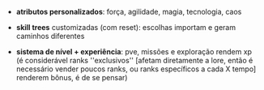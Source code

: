 
- **atributos personalizados**: força, agilidade, magia, tecnologia, caos
    
- **skill trees** customizadas (com reset): escolhas importam e geram caminhos diferentes
    
- **sistema de nível + experiência**: pve, missões e exploração rendem xp (é considerável ranks ''exclusivos'' [afetam diretamente a lore, então é necessário vender poucos ranks, ou ranks específicos a cada X tempo] renderem bônus, é de se pensar)
